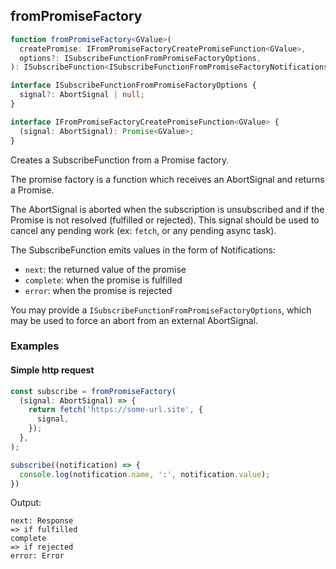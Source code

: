## fromPromiseFactory

```ts
function fromPromiseFactory<GValue>(
  createPromise: IFromPromiseFactoryCreatePromiseFunction<GValue>,
  options?: ISubscribeFunctionFromPromiseFactoryOptions,
): ISubscribeFunction<ISubscribeFunctionFromPromiseFactoryNotifications<GValue>>
```

```ts
interface ISubscribeFunctionFromPromiseFactoryOptions {
  signal?: AbortSignal | null;
}

interface IFromPromiseFactoryCreatePromiseFunction<GValue> {
  (signal: AbortSignal): Promise<GValue>;
}
```

Creates a SubscribeFunction from a Promise factory.

The promise factory is a function which receives an AbortSignal and returns a Promise.

The AbortSignal is aborted when the subscription is unsubscribed and if the Promise is not resolved (fulfilled or
rejected). This signal should be used to cancel any pending work (ex: `fetch`, or any pending async task).

The SubscribeFunction emits values in the form of Notifications:

- `next`: the returned value of the promise
- `complete`: when the promise is fulfilled
- `error`: when the promise is rejected

You may provide a `ISubscribeFunctionFromPromiseFactoryOptions`, which may be used to force an abort from an external
AbortSignal.

### Examples

#### Simple http request

```ts
const subscribe = fromPromiseFactory(
  (signal: AbortSignal) => {
    return fetch('https://some-url.site', {
      signal,
    });
  },
);

subscribe((notification) => {
  console.log(notification.name, ':', notification.value);
})
```

Output:

```text
next: Response
=> if fulfilled
complete
=> if rejected
error: Error
```

